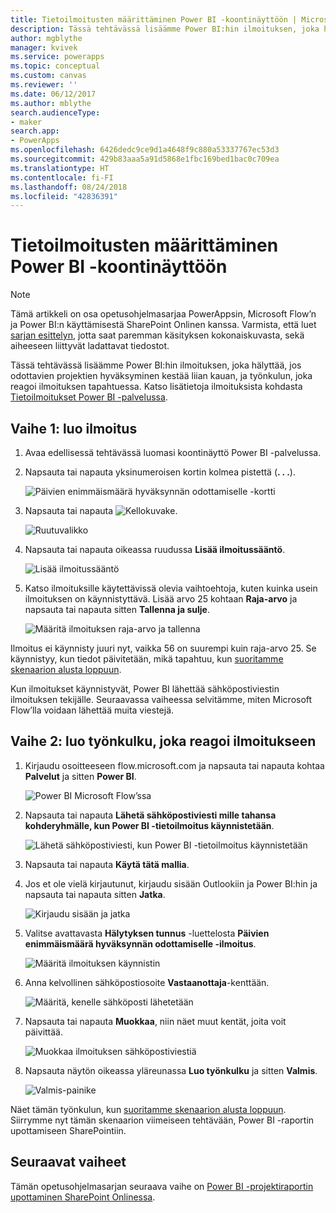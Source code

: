 ```yaml
---
title: Tietoilmoitusten määrittäminen Power BI -koontinäyttöön | Microsoft Docs
description: Tässä tehtävässä lisäämme Power BI:hin ilmoituksen, joka hälyttää, jos odottavien projektien hyväksyminen kestää liian kauan, ja työnkulun, joka reagoi ilmoituksen tapahtuessa.
author: mgblythe
manager: kvivek
ms.service: powerapps
ms.topic: conceptual
ms.custom: canvas
ms.reviewer: ''
ms.date: 06/12/2017
ms.author: mblythe
search.audienceType:
- maker
search.app:
- PowerApps
ms.openlocfilehash: 6426dedc9ce9d1a4648f9c880a53337767ec53d3
ms.sourcegitcommit: 429b83aaa5a91d5868e1fbc169bed1bac0c709ea
ms.translationtype: HT
ms.contentlocale: fi-FI
ms.lasthandoff: 08/24/2018
ms.locfileid: "42836391"
---
```

# <a name="set-up-data-alerts-for-the-power-bi-dashboard"></a>Tietoilmoitusten määrittäminen Power BI -koontinäyttöön
> [!NOTE]
> Tämä artikkeli on osa opetusohjelmasarjaa PowerAppsin, Microsoft Flow’n ja Power BI:n käyttämisestä SharePoint Onlinen kanssa. Varmista, että luet [sarjan esittelyn](sharepoint-scenario-intro.md), jotta saat paremman käsityksen kokonaiskuvasta, sekä aiheeseen liittyvät ladattavat tiedostot.

Tässä tehtävässä lisäämme Power BI:hin ilmoituksen, joka hälyttää, jos odottavien projektien hyväksyminen kestää liian kauan, ja työnkulun, joka reagoi ilmoituksen tapahtuessa. Katso lisätietoja ilmoituksista kohdasta [Tietoilmoitukset Power BI -palvelussa](https://docs.microsoft.com/power-bi/service-set-data-alerts).

## <a name="step-1-create-an-alert"></a>Vaihe 1: luo ilmoitus
1. Avaa edellisessä tehtävässä luomasi koontinäyttö Power BI -palvelussa.
2. Napsauta tai napauta yksinumeroisen kortin kolmea pistettä (**. . .**).
   
    ![Päivien enimmäismäärä hyväksynnän odottamiselle -kortti](./media/sharepoint-scenario-alerts-flow/07-01-01-tile-ellipsis.png)
3. Napsauta tai napauta ![Kellokuvake](./media/sharepoint-scenario-alerts-flow/icon-bell.png).
   
    ![Ruutuvalikko](./media/sharepoint-scenario-alerts-flow/07-01-02-tile-bell.png)
4. Napsauta tai napauta oikeassa ruudussa **Lisää ilmoitussääntö**.
   
    ![Lisää ilmoitussääntö](./media/sharepoint-scenario-alerts-flow/07-01-03-add-alert.png)
5. Katso ilmoituksille käytettävissä olevia vaihtoehtoja, kuten kuinka usein ilmoituksen on käynnistyttävä. Lisää arvo 25 kohtaan **Raja-arvo** ja napsauta tai napauta sitten **Tallenna ja sulje**.
   
    ![Määritä ilmoituksen raja-arvo ja tallenna](./media/sharepoint-scenario-alerts-flow/07-01-04-save-alert.png)

Ilmoitus ei käynnisty juuri nyt, vaikka 56 on suurempi kuin raja-arvo 25. Se käynnistyy, kun tiedot päivitetään, mikä tapahtuu, kun [suoritamme skenaarion alusta loppuun](sharepoint-scenario-summary.md).

Kun ilmoitukset käynnistyvät, Power BI lähettää sähköpostiviestin ilmoituksen tekijälle. Seuraavassa vaiheessa selvitämme, miten Microsoft Flow’lla voidaan lähettää muita viestejä.

## <a name="step-2-create-a-flow-that-responds-to-the-alert"></a>Vaihe 2: luo työnkulku, joka reagoi ilmoitukseen
1. Kirjaudu osoitteeseen flow.microsoft.com ja napsauta tai napauta kohtaa **Palvelut** ja sitten **Power BI**.
   
    ![Power BI Microsoft Flow’ssa](./media/sharepoint-scenario-alerts-flow/07-01-05-power-bi.png)
2. Napsauta tai napauta **Lähetä sähköpostiviesti mille tahansa kohderyhmälle, kun Power BI -tietoilmoitus käynnistetään**.
   
    ![Lähetä sähköpostiviesti, kun Power BI -tietoilmoitus käynnistetään](./media/sharepoint-scenario-alerts-flow/07-01-06-alert-flow.png)
3. Napsauta tai napauta **Käytä tätä mallia**.
4. Jos et ole vielä kirjautunut, kirjaudu sisään Outlookiin ja Power BI:hin ja napsauta tai napauta sitten **Jatka**.
   
    ![Kirjaudu sisään ja jatka](./media/sharepoint-scenario-alerts-flow/07-01-08-continue.png)
5. Valitse avattavasta **Hälytyksen tunnus** -luettelosta **Päivien enimmäismäärä hyväksynnän odottamiselle -ilmoitus**.
   
    ![Määritä ilmoituksen käynnistin](./media/sharepoint-scenario-alerts-flow/07-01-09-choose-alert.png)
6. Anna kelvollinen sähköpostiosoite **Vastaanottaja**-kenttään.
   
    ![Määritä, kenelle sähköposti lähetetään](./media/sharepoint-scenario-alerts-flow/07-01-10-choose-email.png)
7. Napsauta tai napauta **Muokkaa**, niin näet muut kentät, joita voit päivittää.
   
    ![Muokkaa ilmoituksen sähköpostiviestiä](./media/sharepoint-scenario-alerts-flow/07-01-11-email-full.png)
8. Napsauta näytön oikeassa yläreunassa **Luo työnkulku** ja sitten **Valmis**.
   
    ![Valmis-painike](./media/sharepoint-scenario-alerts-flow/07-01-12-done.png)

Näet tämän työnkulun, kun [suoritamme skenaarion alusta loppuun](sharepoint-scenario-summary.md). Siirrymme nyt tämän skenaarion viimeiseen tehtävään, Power BI -raportin upottamiseen SharePointiin.

## <a name="next-steps"></a>Seuraavat vaiheet
Tämän opetusohjelmasarjan seuraava vaihe on [Power BI -projektiraportin upottaminen SharePoint Onlinessa](sharepoint-scenario-embed-report.md).

